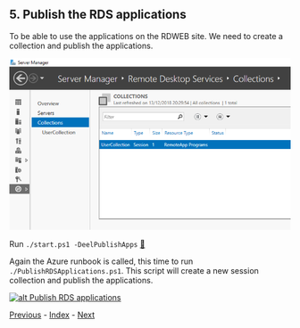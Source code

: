 ## 5. Publish the RDS applications

To be able to use the applications on the RDWEB site. We need to create a collection and publish the applications.

![alt Session Collection](../images/5.SessionCollection.png)

Run `./start.ps1 -DeelPublishApps` [:memo:](../scripts/PublishRDSApplications.ps1)

Again the Azure runbook is called, this time to run `./PublishRDSApplications.ps1`. This script will create a new session collection and publish the applications.

[![alt Publish RDS applications](https://i.ytimg.com/vi/7qMQZsfqnlY/sddefault.jpg)](https://youtu.be/7qMQZsfqnlY)










[Previous](./4.CreateTheRDSFarm.md) - [Index](./index.md) - [Next](./6.Office365Trial.md)